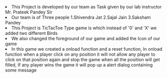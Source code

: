 <li>This Project is developed by our team as Task given by our lab instructor Mr. Prateek Pandey Sir</li>
<li> Our team is of Three people 1.Shivendra Jat 2.Sajal Jain 3.Saksham Pandey </li>
<li>This Project is TicTacToe Type game is which instead of '0' and 'X' we added two different Birds</li>
<li>We also changed the foreground of our game and added the Icon of our game</li>
<li>In this game we created a onload function and a reset function, In onload function when a player click on any position it will not allow any player to click on that position again and stop the game when all the position will get filled, If any player wins the game it will pop up a alert dialog containing some message</li>
